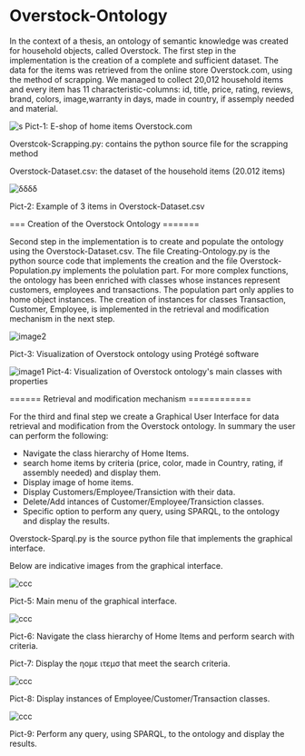 # Overstock-Ontology

In the context of a thesis, an ontology of semantic knowledge was created for household objects, called Overstock. The first step in the implementation is the creation of a complete and sufficient dataset. The data for the items was retrieved from the online store Overstock.com, using the method of scrapping. We managed to collect 20,012 household items and every item has 11 characteristic-columns: id, title, price, rating, reviews, brand, colors, image,warranty in days, made in country, if assemply needed and material. 

![s](https://user-images.githubusercontent.com/128267473/228316134-2ebc1595-fcf1-4b19-b32a-4506dad78589.png)
Pict-1: E-shop of home items Overstock.com

Overstcok-Scrapping.py: contains the python source file for the scrapping method

Overstock-Dataset.csv: the dataset of the household items (20.012 items)

![δδδδ](https://user-images.githubusercontent.com/128267473/228316873-11ff2618-18da-4fe5-a309-2bb94df9fef6.png)

Pict-2: Example of 3 items in Overstock-Dataset.csv

=== Creation of the Overstock Ontology =======

Second step in the implementation is to create and populate the ontology using the Overstock-Dataset.csv. The file Creating-Ontology.py is the python source code that implements the creation and the file Overstock-Population.py implements the polulation part. For more complex functions, the ontology has been enriched with classes whose instances represent customers, employees and transactions. The population part only applies to home object instances. The creation of instances for classes Transaction, Customer, Employee,  is implemented in the retrieval and modification mechanism in the next step.

![image2](https://user-images.githubusercontent.com/128267473/228058762-ac581908-425d-4c3b-ad05-7b5e4db8c90d.png)

Pict-3: Visualization of Overstock ontology using Protégé software

![image1](https://user-images.githubusercontent.com/128267473/228059638-5a145707-851c-48c9-aa24-cd186258819b.png)
Pict-4: Visualization of Overstock ontology's main classes with properties

====== Retrieval and modification mechanism ============

For the third and final step we create a Graphical User Interface for data retrieval and modification from the Overstock ontology. In summary the user can perform the following:
- Navigate the class hierarchy of Home Items.
- search home items by criteria (price, color, made in Country, rating, if assembly needed) and display them.
- Display image of home items.
- Display Customers/Employee/Transiction with their data.
- Delete/Add intances of Customer/Employee/Transiction classes.
- Specific option to perform any query, using SPARQL, to the ontology and display the results.

Overstock-Sparql.py is the source python file that implements the graphical interface.

Below are indicative images from the graphical interface.

![ccc](https://user-images.githubusercontent.com/128267473/228337153-70dd8878-536e-4cbd-95d5-b52a81158b81.png)

Pict-5: Main menu of the graphical interface.

![ccc](https://user-images.githubusercontent.com/128267473/228337586-b65b8c2a-dea7-4cd6-bcab-3fbad3f9d18e.png)

Pict-6: Navigate the class hierarchy of Home Items and perform search with criteria.


Pict-7: Display the ηομε ιτεμσ that meet the search criteria.

![ccc](https://user-images.githubusercontent.com/128267473/228340811-67294211-d206-4247-81d7-2eaa73a57779.png)

Pict-8: Display instances of Employee/Customer/Transaction classes.


![ccc](https://user-images.githubusercontent.com/128267473/228338050-a807de42-2438-48ad-86b7-124e05254b2e.png)

Pict-9: Perform any query, using SPARQL, to the ontology and display the results.



